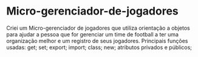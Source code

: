 # Micro-gerenciador-de-jogadores
Criei um Micro-gerenciador de jogadores que utiliza orientação a objetos para ajudar a pessoa que for gerenciar um time de football a ter uma organização melhor e um registro de seus jogadores.
Principais funções usadas: 
get;
set;
export;
import;
class;
new;
atributos privados e públicos;

